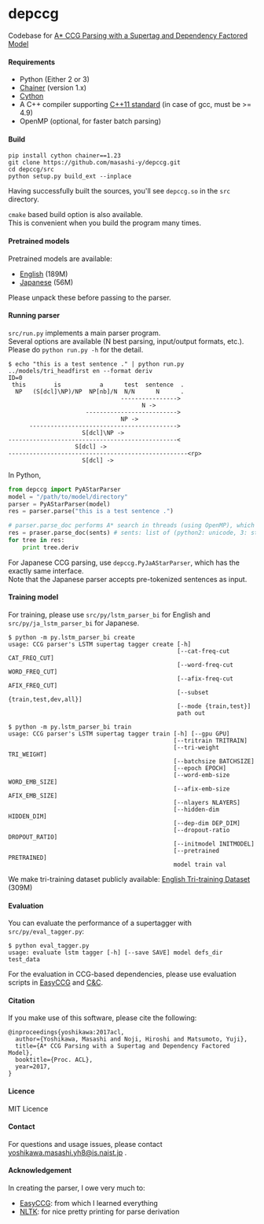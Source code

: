 # depccg
Codebase for [A\* CCG Parsing with a Supertag and Dependency Factored Model](https://arxiv.org/abs/1704.06936)

#### Requirements
* Python (Either 2 or 3)
* [Chainer](http://chainer.org/) (version 1.x)
* [Cython](http://cython.org/)
* A C++ compiler supporting [C++11 standard](https://en.wikipedia.org/wiki/C%2B%2B11) (in case of gcc, must be >= 4.9)
* OpenMP (optional, for faster batch parsing)

#### Build

```
pip install cython chainer==1.23
git clone https://github.com/masashi-y/depccg.git
cd depccg/src
python setup.py build_ext --inplace
```

Having successfully built the sources, you'll see `depccg.so` in the `src` directory.

`cmake` based build option is also available.  
This is convenient when you build the program many times.  
#### Pretrained models
Pretrained models are available:
* [English](http://cl.naist.jp/~masashi-y/resources/depccg/en_hf_tri.tar.gz) (189M)
* [Japanese](http://cl.naist.jp/~masashi-y/resources/depccg/ja_hf_ccgbank.tar.gz) (56M)

Please unpack these before passing to the parser.

#### Running parser
`src/run.py` implements a main parser program.  
Several options are available (N best parsing, input/output formats, etc.). Please do `python run.py -h` for the detail.

```
$ echo "this is a test sentence ." | python run.py ../models/tri_headfirst en --format deriv
ID=0
 this        is           a      test  sentence  .
  NP   (S[dcl]\NP)/NP  NP[nb]/N  N/N      N      .
                                ---------------->
                                      N ->
                      -------------------------->
                                NP ->
      ------------------------------------------>
                     S[dcl]\NP ->
------------------------------------------------<
                   S[dcl] ->
---------------------------------------------------<rp>
                     S[dcl] ->
```

In Python,
```python
from depccg import PyAStarParser
model = "/path/to/model/directory"
parser = PyAStarParser(model)
res = parser.parse("this is a test sentence .")

# parser.parse_doc performs A* search in threads (using OpenMP), which is highly efficient.
res = praser.parse_doc(sents) # sents: list of (python2: unicode, 3: str)
for tree in res:
    print tree.deriv
```

For Japanese CCG parsing, use `depccg.PyJaAStarParser`,
which has the exactly same interface.  
Note that the Japanese parser accepts pre-tokenized sentences as input.

#### Training model

For training, please use `src/py/lstm_parser_bi` for English and `src/py/ja_lstm_parser_bi` for Japanese.  

```
$ python -m py.lstm_parser_bi create
usage: CCG parser's LSTM supertag tagger create [-h]
                                                [--cat-freq-cut CAT_FREQ_CUT]
                                                [--word-freq-cut WORD_FREQ_CUT]
                                                [--afix-freq-cut AFIX_FREQ_CUT]
                                                [--subset {train,test,dev,all}]
                                                [--mode {train,test}]
                                                path out
```

```
$ python -m py.lstm_parser_bi train
usage: CCG parser's LSTM supertag tagger train [-h] [--gpu GPU]
                                               [--tritrain TRITRAIN]
                                               [--tri-weight TRI_WEIGHT]
                                               [--batchsize BATCHSIZE]
                                               [--epoch EPOCH]
                                               [--word-emb-size WORD_EMB_SIZE]
                                               [--afix-emb-size AFIX_EMB_SIZE]
                                               [--nlayers NLAYERS]
                                               [--hidden-dim HIDDEN_DIM]
                                               [--dep-dim DEP_DIM]
                                               [--dropout-ratio DROPOUT_RATIO]
                                               [--initmodel INITMODEL]
                                               [--pretrained PRETRAINED]
                                               model train val
```

We make tri-training dataset publicly available:
[English Tri-training Dataset](http://cl.naist.jp/~masashi-y/resources/depccg/headfirst_parsed.conll.stagged.gz) (309M)

#### Evaluation
You can evaluate the performance of a supertagger with `src/py/eval_tagger.py`:
```
$ python eval_tagger.py
usage: evaluate lstm tagger [-h] [--save SAVE] model defs_dir test_data
```

For the evaluation in CCG-based dependencies, please use
evaluation scripts in [EasyCCG](https://github.com/mikelewis0/easyccg) and
[C&C](http://www.cl.cam.ac.uk/~sc609/candc-1.00.html).

#### Citation

If you make use of this software, please cite the following:

    @inproceedings{yoshikawa:2017acl,
      author={Yoshikawa, Masashi and Noji, Hiroshi and Matsumoto, Yuji},
      title={A* CCG Parsing with a Supertag and Dependency Factored Model},
      booktitle={Proc. ACL},
      year=2017,
    }

#### Licence
MIT Licence

#### Contact
For questions and usage issues, please contact yoshikawa.masashi.yh8@is.naist.jp .

#### Acknowledgement
In creating the parser, I owe very much to:
- [EasyCCG](https://github.com/mikelewis0/easyccg): from which I learned everything
- [NLTK](http://www.nltk.org/): for nice pretty printing for parse derivation
